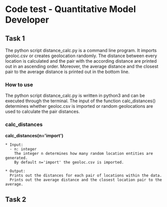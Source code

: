# Code test - Quantitative Model Developer

## Task 1

The python script distance_calc.py is a command line program. It imports geoloc.csv or creates geolocation randomly.
The distance between every location is calculated and the pair with the according distance are printed out in an ascending order.
Moreover, the average distance and the closest pair to the average distance is printed out in the bottom line.

### How to use
The python script distance_calc.py is written in python3 and can be executed through the terminal.
The input of the function calc_distances() determines whether geoloc.csv is imported or random geolocations are used to calculate the pair distances.

### calc_distances
**calc_distances(n='import')**

    * Input:
      - n: integer
        The integer n determines how many random location entities are generated.
        By default n='import' the geoloc.csv is imported.

    * Output:
      Prints out the distances for each pair of locations within the data.
      Prints out the average distance and the closest location pair to the average.


## Task 2
